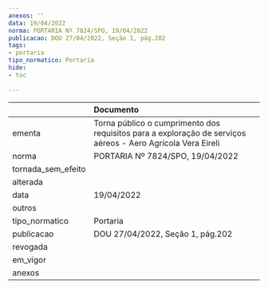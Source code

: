 ```yaml
---
anexos: ''
data: 19/04/2022
norma: PORTARIA Nº 7824/SPO, 19/04/2022
publicacao: DOU 27/04/2022, Seção 1, pág.202
tags:
- portaria
tipo_normatico: Portaria
hide: 
- toc 
 
---
```


|                    | Documento                                                                                                   |
|:-------------------|:------------------------------------------------------------------------------------------------------------|
| ementa             | Torna público o cumprimento dos requisitos para a exploração de serviços aéreos - Aero Agrícola Vera Eireli |
| norma              | PORTARIA Nº 7824/SPO, 19/04/2022                                                                            |
| tornada_sem_efeito |                                                                                                             |
| alterada           |                                                                                                             |
| data               | 19/04/2022                                                                                                  |
| outros             |                                                                                                             |
| tipo_normatico     | Portaria                                                                                                    |
| publicacao         | DOU 27/04/2022, Seção 1, pág.202                                                                            |
| revogada           |                                                                                                             |
| em_vigor           |                                                                                                             |
| anexos             |                                                                                                             |